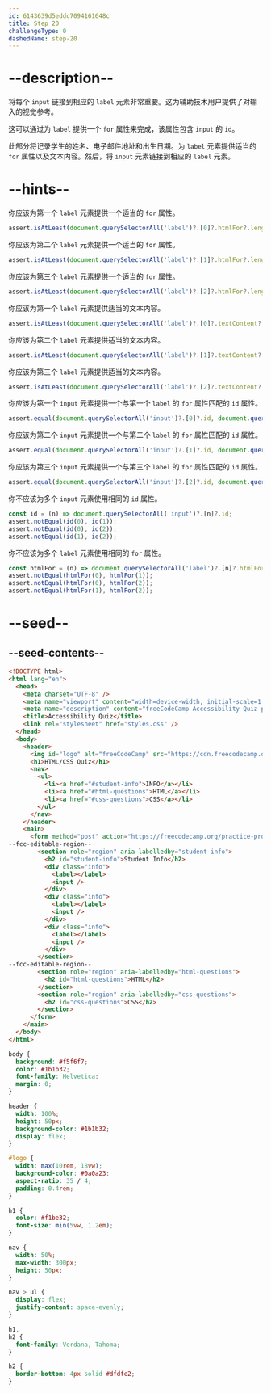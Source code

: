```yaml
---
id: 6143639d5eddc7094161648c
title: Step 20
challengeType: 0
dashedName: step-20
---
```


# --description--

将每个 `input` 链接到相应的 `label` 元素非常重要。这为辅助技术用户提供了对输入的视觉参考。

这可以通过为 `label` 提供一个 `for` 属性来完成，该属性包含 `input` 的 `id`。

此部分将记录学生的姓名、电子邮件地址和出生日期。为 `label` 元素提供适当的 `for` 属性以及文本内容。然后，将 `input` 元素链接到相应的 `label` 元素。

# --hints--

你应该为第一个 `label` 元素提供一个适当的 `for` 属性。

```js
assert.isAtLeast(document.querySelectorAll('label')?.[0]?.htmlFor?.length, 1);
```

你应该为第二个 `label` 元素提供一个适当的 `for` 属性。

```js
assert.isAtLeast(document.querySelectorAll('label')?.[1]?.htmlFor?.length, 1);
```

你应该为第三个 `label` 元素提供一个适当的 `for` 属性。

```js
assert.isAtLeast(document.querySelectorAll('label')?.[2]?.htmlFor?.length, 1);
```

你应该为第一个 `label` 元素提供适当的文本内容。

```js
assert.isAtLeast(document.querySelectorAll('label')?.[0]?.textContent?.length, 1);
```

你应该为第二个 `label` 元素提供适当的文本内容。

```js
assert.isAtLeast(document.querySelectorAll('label')?.[1]?.textContent?.length, 1);
```

你应该为第三个 `label` 元素提供适当的文本内容。

```js
assert.isAtLeast(document.querySelectorAll('label')?.[2]?.textContent?.length, 1);
```

你应该为第一个 `input` 元素提供一个与第一个 `label` 的 `for` 属性匹配的 `id` 属性。

```js
assert.equal(document.querySelectorAll('input')?.[0]?.id, document.querySelectorAll('label')?.[0]?.htmlFor);
```

你应该为第二个 `input` 元素提供一个与第二个 `label` 的 `for` 属性匹配的 `id` 属性。

```js
assert.equal(document.querySelectorAll('input')?.[1]?.id, document.querySelectorAll('label')?.[1]?.htmlFor);
```

你应该为第三个 `input` 元素提供一个与第三个 `label` 的 `for` 属性匹配的 `id` 属性。

```js
assert.equal(document.querySelectorAll('input')?.[2]?.id, document.querySelectorAll('label')?.[2]?.htmlFor);
```

你不应该为多个 `input` 元素使用相同的 `id` 属性。

```js
const id = (n) => document.querySelectorAll('input')?.[n]?.id;
assert.notEqual(id(0), id(1));
assert.notEqual(id(0), id(2));
assert.notEqual(id(1), id(2));
```

你不应该为多个 `label` 元素使用相同的 `for` 属性。

```js
const htmlFor = (n) => document.querySelectorAll('label')?.[n]?.htmlFor;
assert.notEqual(htmlFor(0), htmlFor(1));
assert.notEqual(htmlFor(0), htmlFor(2));
assert.notEqual(htmlFor(1), htmlFor(2));
```

# --seed--

## --seed-contents--

```html
<!DOCTYPE html>
<html lang="en">
  <head>
    <meta charset="UTF-8" />
    <meta name="viewport" content="width=device-width, initial-scale=1.0" />
    <meta name="description" content="freeCodeCamp Accessibility Quiz practice project" />
    <title>Accessibility Quiz</title>
    <link rel="stylesheet" href="styles.css" />
  </head>
  <body>
    <header>
      <img id="logo" alt="freeCodeCamp" src="https://cdn.freecodecamp.org/platform/universal/fcc_primary.svg">
      <h1>HTML/CSS Quiz</h1>
      <nav>
        <ul>
          <li><a href="#student-info">INFO</a></li>
          <li><a href="#html-questions">HTML</a></li>
          <li><a href="#css-questions">CSS</a></li>
        </ul>
      </nav>
    </header>
    <main>
      <form method="post" action="https://freecodecamp.org/practice-project/accessibility-quiz">
--fcc-editable-region--
        <section role="region" aria-labelledby="student-info">
          <h2 id="student-info">Student Info</h2>
          <div class="info">
            <label></label>
            <input />
          </div>
          <div class="info">
            <label></label>
            <input />
          </div>
          <div class="info">
            <label></label>
            <input />
          </div>
        </section>
--fcc-editable-region--
        <section role="region" aria-labelledby="html-questions">
          <h2 id="html-questions">HTML</h2>
        </section>
        <section role="region" aria-labelledby="css-questions">
          <h2 id="css-questions">CSS</h2>
        </section>
      </form>
    </main>
  </body>
</html>

```

```css
body {
  background: #f5f6f7;
  color: #1b1b32;
  font-family: Helvetica;
  margin: 0;
}

header {
  width: 100%;
  height: 50px;
  background-color: #1b1b32;
  display: flex;
}

#logo {
  width: max(10rem, 18vw);
  background-color: #0a0a23;
  aspect-ratio: 35 / 4;
  padding: 0.4rem;
}

h1 {
  color: #f1be32;
  font-size: min(5vw, 1.2em);
}

nav {
  width: 50%;
  max-width: 300px;
  height: 50px;
}

nav > ul {
  display: flex;
  justify-content: space-evenly;
}

h1,
h2 {
  font-family: Verdana, Tahoma;
}

h2 {
  border-bottom: 4px solid #dfdfe2;
}

```

